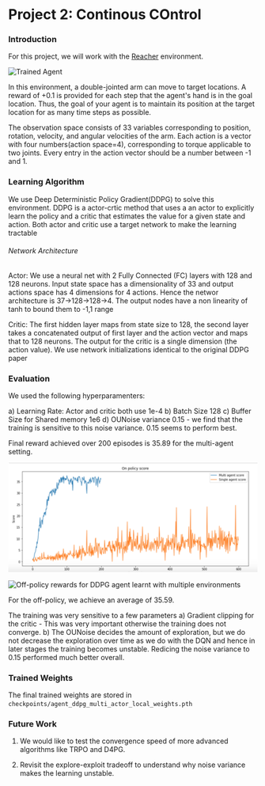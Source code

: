 [//]: # (Image References)

[image1]: https://github.com/choudharydhruv/deepRL-projects-udacity/blob/master/project2_continous_control/plots/demo.gif "Trained Agent"

[image2]: https://github.com/choudharydhruv/deepRL-projects-udacity/blob/master/project2_continous_control/plots/DDPG_rewards.png

[image3]: https://github.com/choudharydhruv/deepRL-projects-udacity/blob/master/project2_continous_control/plots/Offpolicy_rewards.png

# Project 2: Continous COntrol

### Introduction

For this project, we will work with the [Reacher](https://github.com/Unity-Technologies/ml-agents/blob/master/docs/Learning-Environment-Examples.md#reacher) environment.

![Trained Agent][image1]

In this environment, a double-jointed arm can move to target locations. A reward of +0.1 is provided for each step that the agent's hand is in the goal location. Thus, the goal of your agent is to maintain its position at the target location for as many time steps as possible.

The observation space consists of 33 variables corresponding to position, rotation, velocity, and angular velocities of the arm. Each action is a vector with four numbers(action space=4), corresponding to torque applicable to two joints. Every entry in the action vector should be a number between -1 and 1.

### Learning Algorithm

We use Deep Deterministic Policy Gradient(DDPG) to solve this environment. DDPG is a actor-crtic method that uses a an actor to explicitly learn the policy and a critic that estimates the value for a given state and action. Both actor and critic use a target network to make the learning tractable


###### Network Architecture

Actor: We use a neural net with 2 Fully Connected (FC) layers with 128 and 128 neurons. Input state space has a dimensionality of 33 and output actions space has 4 dimensions for 4 actions. Hence the networ architecture is 37->128->128->4. The output nodes have a non linearity of tanh to bound them to -1,1 range

Critic: 
The first hidden layer maps from state size to 128, the second layer takes a concatenated output of first layer and the action vector and maps that to 128 neurons. The output for the critic is a single dimension (the action value). We use network initializations identical to the original DDPG paper

### Evaluation

We used the following hyperparamenters:

a) Learning Rate: Actor and critic both use 1e-4
b) Batch Size 128
c) Buffer Size for Shared memory  1e6
d) OUNoise variance 0.15 - we find that the training is sensitive to this noise variance. 0.15 seems to perform best.

Final reward achieved over 200 episodes is 35.89 for the multi-agent setting.

![Plot comparing on-policy rewards][image2]


![Off-policy rewards for DDPG agent learnt with multiple environments][image3]

For the off-policy, we achieve an average of 35.59.

The training was very sensitive to a few parameters
a) Gradient clipping for the critic - This was very important otherwise the training does not converge.
b) The OUNoise decides the amount of exploration, but we do not decrease the exploration over time as we do with the DQN and hence in later stages the training becomes unstable. Redicing the noise variance to 0.15 performed much better overall.


### Trained Weights

The final trained weights are stored in `checkpoints/agent_ddpg_multi_actor_local_weights.pth`

### Future Work

1. We would like to test the convergence speed of more advanced algorithms like TRPO and D4PG.

2. Revisit the explore-exploit tradeoff to understand why noise variance makes the learning unstable.